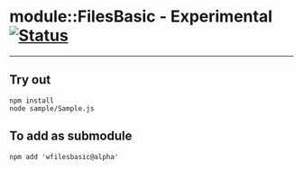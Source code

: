 
# module::FilesBasic - Experimental [![Status](https://github.com/Wandalen/wFilesBasic/workflows/Test/badge.svg)](https://github.com/Wandalen/wFilesBasic/actions?query=workflow%3ATest)

___

## Try out
```
npm install
node sample/Sample.js
```

## To add as submodule
```
npm add 'wfilesbasic@alpha'
```

